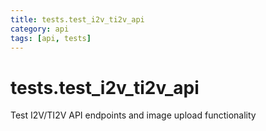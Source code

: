 ```yaml
---
title: tests.test_i2v_ti2v_api
category: api
tags: [api, tests]
---
```


# tests.test_i2v_ti2v_api

Test I2V/TI2V API endpoints and image upload functionality

